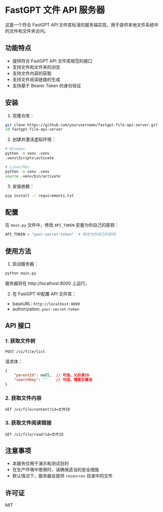 # FastGPT 文件 API 服务器

这是一个符合 FastGPT API 文件库标准的服务端实现，用于提供本地文件系统中的文件和文件夹访问。

## 功能特点

- 提供符合 FastGPT API 文件库规范的接口
- 支持文件和文件夹的浏览
- 支持文件内容的获取
- 支持文件阅读链接的生成
- 支持基于 Bearer Token 的身份验证

## 安装

1. 克隆仓库：

```bash
git clone https://github.com/yourusername/fastgpt-file-api-server.git
cd fastgpt-file-api-server
```

2. 创建并激活虚拟环境：

```bash
# Windows
python -m venv .venv
.venv\Scripts\activate

# Linux/Mac
python -m venv .venv
source .venv/bin/activate
```

3. 安装依赖：

```bash
pip install -r requirements.txt
```

## 配置

在 `main.py` 文件中，修改 `API_TOKEN` 变量为你自己的密钥：

```python
API_TOKEN = "your-secret-token"  # 修改为你自己的密钥
```

## 使用方法

1. 启动服务器：

```bash
python main.py
```

服务器将在 http://localhost:8000 上运行。

2. 在 FastGPT 中配置 API 文件库：

- baseURL: `http://localhost:8000`
- authorization: `your-secret-token`

## API 接口

### 1. 获取文件树

```
POST /v1/file/list
```

请求体：

```json
{
    "parentId": null,  // 可选，父目录ID
    "searchKey": ""    // 可选，搜索关键词
}
```

### 2. 获取文件内容

```
GET /v1/file/content?id=文件ID
```

### 3. 获取文件阅读链接

```
GET /v1/file/read?id=文件ID
```

## 注意事项

- 本服务仅用于演示和测试目的
- 在生产环境中使用时，请确保适当的安全措施
- 默认情况下，服务器会提供 `resources` 目录中的文件

## 许可证

MIT 